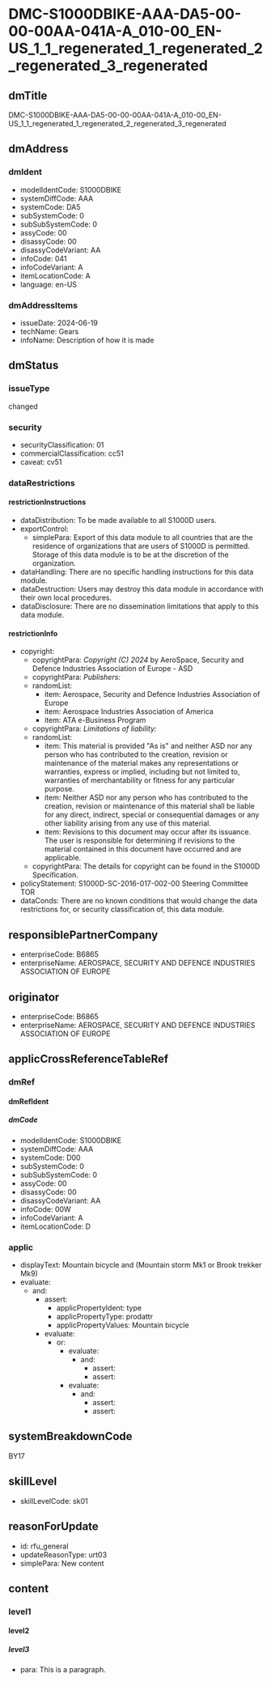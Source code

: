 # DMC-S1000DBIKE-AAA-DA5-00-00-00AA-041A-A_010-00_EN-US_1_1_regenerated_1_regenerated_2_regenerated_3_regenerated

## dmTitle
DMC-S1000DBIKE-AAA-DA5-00-00-00AA-041A-A_010-00_EN-US_1_1_regenerated_1_regenerated_2_regenerated_3_regenerated

## dmAddress
### dmIdent
* modelIdentCode: S1000DBIKE
* systemDiffCode: AAA
* systemCode: DA5
* subSystemCode: 0
* subSubSystemCode: 0
* assyCode: 00
* disassyCode: 00
* disassyCodeVariant: AA
* infoCode: 041
* infoCodeVariant: A
* itemLocationCode: A
* language: en-US

### dmAddressItems
* issueDate: 2024-06-19
* techName: Gears
* infoName: Description of how it is made

## dmStatus
### issueType
changed

### security
* securityClassification: 01
* commercialClassification: cc51
* caveat: cv51

### dataRestrictions
#### restrictionInstructions
* dataDistribution: To be made available to all S1000D users.
* exportControl:
  * simplePara: Export of this data module to all countries that are the residence of organizations that are users of S1000D is permitted. Storage of this data module is to be at the discretion of the organization.
* dataHandling: There are no specific handling instructions for this data module.
* dataDestruction: Users may destroy this data module in accordance with their own local procedures.
* dataDisclosure: There are no dissemination limitations that apply to this data module.

#### restrictionInfo
* copyright:
  * copyrightPara: *Copyright (C) 2024* by AeroSpace, Security and Defence Industries Association of Europe - ASD
  * copyrightPara: *Publishers:*
  * randomList:
    * item: Aerospace, Security and Defence Industries Association of Europe
    * item: Aerospace Industries Association of America
    * item: ATA e-Business Program
  * copyrightPara: *Limitations of liability:*
  * randomList:
    * item: This material is provided "As is" and neither ASD nor any person who has contributed to the creation, revision or maintenance of the material makes any representations or warranties, express or implied, including but not limited to, warranties of merchantability or fitness for any particular purpose.
    * item: Neither ASD nor any person who has contributed to the creation, revision or maintenance of this material shall be liable for any direct, indirect, special or consequential damages or any other liability arising from any use of this material.
    * item: Revisions to this document may occur after its issuance. The user is responsible for determining if revisions to the material contained in this document have occurred and are applicable.
  * copyrightPara: The details for copyright can be found in the S1000D Specification.
* policyStatement: S1000D-SC-2016-017-002-00 Steering Committee TOR
* dataConds: There are no known conditions that would change the data restrictions for, or security classification of, this data module.

## responsiblePartnerCompany
* enterpriseCode: B6865
* enterpriseName: AEROSPACE, SECURITY AND DEFENCE INDUSTRIES ASSOCIATION OF EUROPE

## originator
* enterpriseCode: B6865
* enterpriseName: AEROSPACE, SECURITY AND DEFENCE INDUSTRIES ASSOCIATION OF EUROPE

## applicCrossReferenceTableRef
### dmRef
#### dmRefIdent
##### dmCode
* modelIdentCode: S1000DBIKE
* systemDiffCode: AAA
* systemCode: D00
* subSystemCode: 0
* subSubSystemCode: 0
* assyCode: 00
* disassyCode: 00
* disassyCodeVariant: AA
* infoCode: 00W
* infoCodeVariant: A
* itemLocationCode: D

### applic
* displayText: Mountain bicycle and (Mountain storm Mk1 or Brook trekker Mk9)
* evaluate:
  * and:
    * assert:
      * applicPropertyIdent: type
      * applicPropertyType: prodattr
      * applicPropertyValues: Mountain bicycle
    * evaluate:
      * or:
        * evaluate:
          * and:
            * assert:
            * assert:
        * evaluate:
          * and:
            * assert:
            * assert:

## systemBreakdownCode
BY17

## skillLevel
* skillLevelCode: sk01

## reasonForUpdate
* id: rfu_general
* updateReasonType: urt03
* simplePara: New content

## content
### level1
#### level2
##### level3
* para: This is a paragraph.
